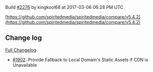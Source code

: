 Build [#2276](https://circleci.com/gh/spiritedmedia/spiritedmedia/2276) by kingkool68 at 2017-03-06 06:28 PM UTC

[https://github.com/spiritedmedia/spiritedmedia/compare/v5.4.2](https://github.com/spiritedmedia/spiritedmedia/compare/v5.4.2)
## Change log
[Full Changelog](https://github.com/spiritedmedia/spiritedmedia/compare/v5.4.1...v5.4.2)

 - [#1902](https://github.com/spiritedmedia/spiritedmedia/pull/1902): Provide Fallback to Local Domain's Static Assets if CDN is Unavailable
